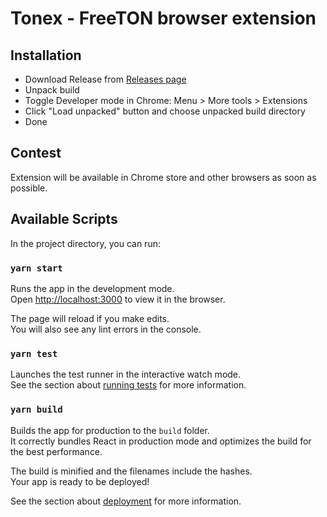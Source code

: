 # Tonex - FreeTON browser extension

## Installation
* Download Release from [Releases page](https://github.com/TonexWallet/tonex-extension/releases)
* Unpack build
* Toggle Developer mode in Chrome: Menu > More tools > Extensions
* Click "Load unpacked" button and choose unpacked build directory
* Done

## Contest

Extension will be available in Chrome store and other browsers as soon as possible.

## Available Scripts

In the project directory, you can run:

### `yarn start`

Runs the app in the development mode.\
Open [http://localhost:3000](http://localhost:3000) to view it in the browser.

The page will reload if you make edits.\
You will also see any lint errors in the console.

### `yarn test`

Launches the test runner in the interactive watch mode.\
See the section about [running tests](https://facebook.github.io/create-react-app/docs/running-tests) for more information.

### `yarn build`

Builds the app for production to the `build` folder.\
It correctly bundles React in production mode and optimizes the build for the best performance.

The build is minified and the filenames include the hashes.\
Your app is ready to be deployed!

See the section about [deployment](https://facebook.github.io/create-react-app/docs/deployment) for more information.
